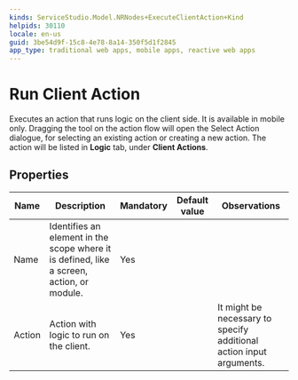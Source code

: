 ```yaml
---
kinds: ServiceStudio.Model.NRNodes+ExecuteClientAction+Kind
helpids: 30110
locale: en-us
guid: 3be54d9f-15c8-4e78-8a14-350f5d1f2845
app_type: traditional web apps, mobile apps, reactive web apps
---
```


# Run Client Action

Executes an action that runs logic on the client side. It is available in mobile only. Dragging the tool on the action flow will open the Select Action dialogue, for selecting an existing action or creating a new action. The action will be listed in **Logic** tab, under **Client Actions**.

## Properties

<table markdown="1">
<thead>
<tr>
<th>Name</th>
<th>Description</th>
<th>Mandatory</th>
<th>Default value</th>
<th>Observations</th>
</tr>
</thead>
<tbody>
<tr>
<td title="Name">Name</td>
<td>Identifies an element in the scope where it is defined, like a screen, action, or module.</td>
<td>Yes</td>
<td></td>
<td></td>
</tr>
<tr>
<td title="Action">Action</td>
<td>Action with logic to run on the client.</td>
<td>Yes</td>
<td></td>
<td>It might be necessary to specify additional action input arguments.</td>
</tr>
</tbody>
</table>

